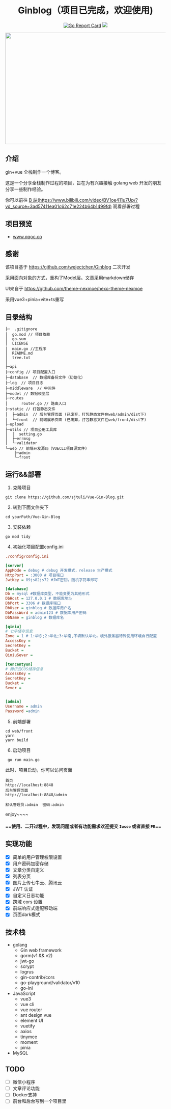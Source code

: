 <div align="center">

# Ginblog（项目已完成，欢迎使用)

</div>

<div align="center">

[![Go Report Card](https://goreportcard.com/badge/github.com/wejectchen/ginblog)](https://goreportcard.com/report/github.com/wejectchen/ginblog)
![](https://img.shields.io/badge/Go-Package-blue)</a>

</div>

<div align="center">
<img  src="https://s1.328888.xyz/2022/08/13/Tl95d.jpg" width="600" height="350"/>
</div>


## 介绍

gin+vue 全栈制作一个博客。

这是一个分享全栈制作过程的项目，旨在为有兴趣接触 golang web 开发的朋友分享一些制作经验。

你可以前往 [B 站(https://www.bilibili.com/video/BV1oe411u7Up/?vd_source=3ad57411ea01c62c71e224b64b1499fd)](https://www.bilibili.com/video/BV1oe411u7Up/?vd_source=3ad57411ea01c62c71e224b64b1499fd)
观看部署过程

## 项目预览

- www.qqoc.co

## 感谢
该项目基于 https://github.com/wejectchen/Ginblog 二次开发

采用面向对象的方式，重构了Model层。文章采用markdown储存

UI来自于 https://github.com/theme-nexmoe/hexo-theme-nexmoe

采用vue3+pinia+vite+ts重写

## 目录结构

```shell
├─  .gitignore
│  go.mod // 项目依赖
│  go.sum
│  LICENSE
│  main.go //主程序
│  README.md
│  tree.txt
│          
├─api         
├─config // 项目配置入口   
├─database  // 数据库备份文件（初始化）
├─log  // 项目日志
├─middleware  // 中间件
├─model // 数据模型层
├─routes
│      router.go // 路由入口    
├─static // 打包静态文件
│  ├─admin  // 后台管理页面 (已废弃，打包静态文件在web/admin/dist下)         
│  └─front  // 前端展示页面 (已废弃，打包静态文件在web/front/dist下) 
├─upload   
├─utils // 项目公用工具库
│  │  setting.go 
│  ├─errmsg   
│  └─validator         
└─web // 前端开发源码（VUECLI项目源文件)
    ├─admin             
    └─front
```

## 运行&&部署

1. 克隆项目
```shell
git clone https://github.com/sjtuli/Vue-Gin-Blog.git
```

2. 转到下面文件夹下

```shell
cd yourPath/Vue-Gin-Blog
```

3. 安装依赖

```
go mod tidy
```

4. 初始化项目配置config.ini

```ini
./config/config.ini

[server]
AppMode = debug # debug 开发模式，release 生产模式
HttpPort = :3000 # 项目端口
JwtKey = 89js82js72 #JWT密钥，随机字符串即可

[database]
Db = mysql #数据库类型，不能变更为其他形式
DbHost = 127.0.0.1 # 数据库地址
DbPort = 3306 # 数据库端口
DbUser = ginblog # 数据库用户名
DbPassWord = admin123 # 数据库用户密码
DbName = ginblog # 数据库名

[qiniu]
# 七牛储存信息
Zone = 1 # 1:华东;2:华北;3:华南,不填默认华北。境外服务器特殊使用环境自行配置
AccessKey =
SecretKey =
Bucket =
QiniuSever =

[tencentyun]
# 腾讯云COS储存信息
AccessKey =
SecretKey =
Bucket =
Sever =


[admin]
Username = admin
Password =admin
```

5. 前端部署
```shell
cd web/front
yarn
yarn build
```

6. 启动项目

```shell
 go run main.go
```

此时，项目启动，你可以访问页面

```shell
首页
http://localhost:8848
后台管理页面
http://localhost:8848/admin

默认管理员:admin  密码:admin
```

enjoy~~~~

#### ==使用、二开过程中，发现问题或者有功能需求欢迎提交 `Iusse` 或者直接 `PR`==

## 实现功能

- [x] 简单的用户管理权限设置
- [x] 用户密码加密存储
- [x]  文章分类自定义
- [x]  列表分页
- [x] 图片上传七牛云、腾讯云
- [x]  JWT 认证
- [x] 自定义日志功能
- [x]  跨域 cors 设置
-[x] 前端响应式适配移动端
- [x] 页面dark模式

## 技术栈

- golang
    - Gin web framework
    - gorm(v1 && v2)
    - jwt-go
    - scrypt
    - logrus
    - gin-contrib/cors
    - go-playground/validator/v10
    - go-ini
- JavaScript
    - vue3
    - vue cli
    - vue router
    - ant design vue
    - element UI 
    - vuetify
    - axios
    - tinymce
    - moment
    - pinia
- MySQL

## TODO
- [ ] 微信小程序
- [ ]  文章评论功能
-[ ]   Docker支持
- [ ] 前台和后台写到一个项目里